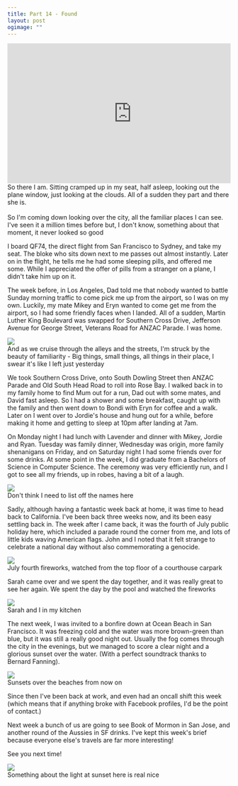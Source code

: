 ```yaml
---
title: Part 14 - Found
layout: post
ogimage: ""
---
```


<div class="ui one column stackable center aligned grid">
    <div class="row">
        <div class="column">
            <div class="video-container"><iframe width="560" height="315" src="https://www.youtube.com/embed/mC4QXYHlUEA" frameborder="0" allowfullscreen></iframe></div>
            <div class="caption">
                So there I am. Sitting cramped up in my seat, half asleep, looking out the plane window, just looking at the clouds. All of a sudden they part and there she is. 
                <br /><br />
                So I'm coming down looking over the city, all the familiar places I can see. I've seen it a million times before but, I don't know, something about that moment, it never looked so good
            </div>
        </div>
    </div>
</div>

I board QF74, the direct flight from San Francisco to Sydney, and take my seat. The bloke who sits down next to me passes out almost instantly. Later on in the flight, he tells me he had some sleeping pills, and offered me some. While I appreciated the offer of pills from a stranger on a plane, I didn't take him up on it.

The week before, in Los Angeles, Dad told me that nobody wanted to battle Sunday morning traffic to come pick me up from the airport, so I was on my own. Luckily, my mate Mikey and Eryn wanted to come get me from the airport, so I had some friendly faces when I landed. All of a sudden, Martin Luther King Boulevard was swapped for Southern Cross Drive, Jefferson Avenue for George Street, Veterans Road for ANZAC Parade. I was home.
<!--break-->

<img src="/img/part14/ferry.jpg" class="ui centered large image" />
<div class="caption">
    And as we cruise through the alleys and the streets, I'm struck by the beauty of familiarity -  Big things, small things, all things in their place, I swear it's like I left just yesterday
</div>

We took Southern Cross Drive, onto South Dowling Street then ANZAC Parade and Old South Head Road to roll into Rose Bay. I walked back in to my family home to find Mum out for a run, Dad out with some mates, and David fast asleep. So I had a shower and some breakfast, caught up with the family and then went down to Bondi with Eryn for coffee and a walk. Later on I went over to Jordie's house and hung out for a while, before making it home and getting to sleep at 10pm after landing at 7am.

On Monday night I had lunch with Lavender and  dinner with Mikey, Jordie and Ryan. Tuesday was family dinner, Wednesday was origin, more family shenanigans on Friday, and on Saturday night I had some friends over for some drinks. At some point in the week, I did graduate from a Bachelors of Science in Computer Science. The ceremony was very efficiently run, and I got to see all my friends, up in robes, having a bit of a laugh.

<img src="/img/part14/graduation.jpg" class="ui centered large image" />
<div class="caption">
    Don't think I need to list off the names here
</div>

Sadly, although having a fantastic week back at home, it was time to head back to California. I've been back three weeks now, and its been easy settling back in. The week after I came back, it was the fourth of July public holiday here, which included a parade round the corner from me, and lots of little kids waving American flags. John and I noted that it felt strange to celebrate a national day without also commemorating a genocide.

<img src="/img/part14/fireworks.jpg" class="ui centered large image" />
<div class="caption">
    July fourth fireworks, watched from the top floor of a courthouse carpark
</div>

Sarah came over and we spent the day together, and it was really great to see her again. We spent the day by the pool and watched the fireworks

<img src="/img/part14/sarah.jpg" class="ui centered large image" />
<div class="caption">
    Sarah and I in my kitchen
</div>


The next week, I was invited to a bonfire down at Ocean Beach in San Francisco. It was freezing cold and the water was more brown-green than blue, but it was still a really good night out. Usually the fog comes through the city in the evenings, but we managed to score a clear night and a glorious sunset over the water. (With a perfect soundtrack thanks to Bernard Fanning).

<img src="/img/part14/beach.jpg" class="ui centered large image" />
<div class="caption">
    Sunsets over the beaches from now on
</div>

Since then I've been back at work, and even had an oncall shift this week (which means that if anything broke with Facebook profiles, I'd be the point of contact.)

Next week a bunch of us are going to see Book of Mormon in San Jose, and another round of the Aussies in SF drinks. I've kept this week's brief because everyone else's travels are far more interesting!

See you next time!

<img src="/img/part14/sunset.jpg" class="ui centered large image" />
<div class="caption">
    Something about the light at sunset here is real nice
</div>
